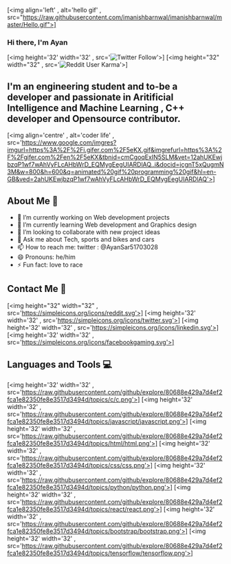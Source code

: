 [<img align='left' , alt='hello gif' , src="https://raw.githubusercontent.com/imanishbarnwal/imanishbarnwal/master/Hello.gif">]

### Hi there, I'm Ayan 

[<img height='32' width='32' , src='![Twitter Follow](https://img.shields.io/twitter/follow/AyanSar51703028?color=%231DA1F2&logo=twitter&style=for-the-badge)'>] 
[<img height="32" width="32" , src='![Reddit User Karma](https://img.shields.io/reddit/user-karma/combined/ImAyansarkar?color=white&logo=reddit)'>]


## I'm an engineering student and to-be a developer and passionate in Aritificial Intelligence and Machine Learning , C++ developer and Opensource contributor. 

[<img align='centre' , alt='coder life' , src='https://www.google.com/imgres?imgurl=https%3A%2F%2Fi.gifer.com%2F5eKX.gif&imgrefurl=https%3A%2F%2Fgifer.com%2Fen%2F5eKX&tbnid=cmCgoqExIN5SLM&vet=12ahUKEwjbzqP1wf7wAhVyFLcAHbWrD_EQMygEegUIARDlAQ..i&docid=jcgnT5xQugmN3M&w=800&h=600&q=animated%20gif%20programming%20gif&hl=en-GB&ved=2ahUKEwjbzqP1wf7wAhVyFLcAHbWrD_EQMygEegUIARDlAQ'>]

## About Me 👀

- 🔭 I’m currently working on Web development projects
- 🌱 I’m currently learning Web development and Graphics design
- 👯 I’m looking to collaborate with new project ideas
- 💬 Ask me about Tech, sports and bikes and cars
- 📫 How to reach me: twitter : @AyanSar51703028
- 😄 Pronouns: he/him
- ⚡ Fun fact: love to race 

## Contact Me 📇
[<img height="32" width="32" , src='https://simpleicons.org/icons/reddit.svg'>]
[<img height='32' width='32' , src='https://simpleicons.org/icons/twitter.svg'>]
[<img height='32' width='32' , src='https://simpleicons.org/icons/linkedin.svg'>]
[<img height='32' width='32' , src='https://simpleicons.org/icons/facebookgaming.svg'>] 


## Languages and Tools 💻

[<img height='32' width='32' , src='https://raw.githubusercontent.com/github/explore/80688e429a7d4ef2fca1e82350fe8e3517d3494d/topics/c/c.png'>]
[<img height='32' width='32' , src='https://raw.githubusercontent.com/github/explore/80688e429a7d4ef2fca1e82350fe8e3517d3494d/topics/javascript/javascript.png'>]
[<img height='32' width='32' , src='https://raw.githubusercontent.com/github/explore/80688e429a7d4ef2fca1e82350fe8e3517d3494d/topics/html/html.png'>]
[<img height='32' width='32' , src='https://raw.githubusercontent.com/github/explore/80688e429a7d4ef2fca1e82350fe8e3517d3494d/topics/css/css.png'>]
[<img height='32' width='32' , src='https://raw.githubusercontent.com/github/explore/80688e429a7d4ef2fca1e82350fe8e3517d3494d/topics/python/python.png'>]
[<img height='32' width='32' , src='https://raw.githubusercontent.com/github/explore/80688e429a7d4ef2fca1e82350fe8e3517d3494d/topics/react/react.png'>]
[<img height='32' width='32' , src='https://raw.githubusercontent.com/github/explore/80688e429a7d4ef2fca1e82350fe8e3517d3494d/topics/bootstrap/bootstrap.png'>]
[<img height='32' width='32' , src='https://raw.githubusercontent.com/github/explore/80688e429a7d4ef2fca1e82350fe8e3517d3494d/topics/tensorflow/tensorflow.png'>]


